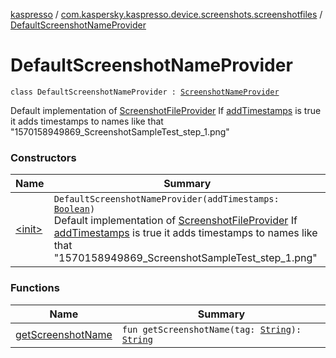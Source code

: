 [kaspresso](../../index.md) / [com.kaspersky.kaspresso.device.screenshots.screenshotfiles](../index.md) / [DefaultScreenshotNameProvider](./index.md)

# DefaultScreenshotNameProvider

`class DefaultScreenshotNameProvider : `[`ScreenshotNameProvider`](../-screenshot-name-provider/index.md)

Default implementation of [ScreenshotFileProvider](#)
If [addTimestamps](#) is true it adds timestamps to names like that "1570158949869_ScreenshotSampleTest_step_1.png"

### Constructors

| Name | Summary |
|---|---|
| [&lt;init&gt;](-init-.md) | `DefaultScreenshotNameProvider(addTimestamps: `[`Boolean`](https://kotlinlang.org/api/latest/jvm/stdlib/kotlin/-boolean/index.html)`)`<br>Default implementation of [ScreenshotFileProvider](#) If [addTimestamps](#) is true it adds timestamps to names like that "1570158949869_ScreenshotSampleTest_step_1.png" |

### Functions

| Name | Summary |
|---|---|
| [getScreenshotName](get-screenshot-name.md) | `fun getScreenshotName(tag: `[`String`](https://kotlinlang.org/api/latest/jvm/stdlib/kotlin/-string/index.html)`): `[`String`](https://kotlinlang.org/api/latest/jvm/stdlib/kotlin/-string/index.html) |
